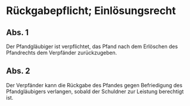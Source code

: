 # Rückgabepflicht; Einlösungsrecht



## Abs. 1

 Der Pfandgläubiger ist verpflichtet, das Pfand nach dem Erlöschen des Pfandrechts dem Verpfänder zurückzugeben.

## Abs. 2

 Der Verpfänder kann die Rückgabe des Pfandes gegen Befriedigung des Pfandgläubigers verlangen, sobald der Schuldner zur Leistung berechtigt ist. 

